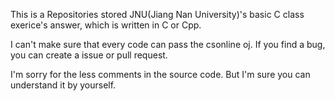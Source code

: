 This is a Repositories stored JNU(Jiang Nan University)'s basic C class exerice's answer, which is written in C or Cpp.

I can't make sure that every code can pass the csonline oj. If you find a bug, you can create a issue or pull request.

I'm sorry for the less comments in the source code. But I'm sure you can understand it by yourself.